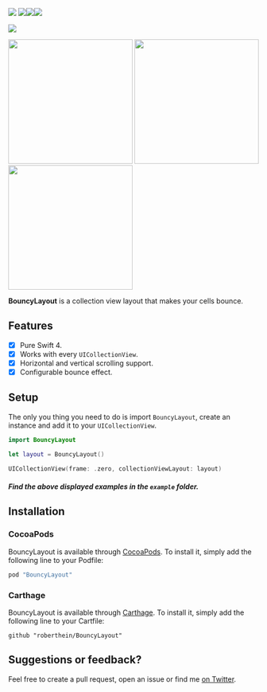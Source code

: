 ![](art/header.png)
![](art/gifs/01.gif)![](art/gifs/02.gif)![](art/gifs/03.gif)

![](art/header.png)

<p float="center">
 	<img src="https://github.com/roberthein/BouncyLayout/blob/master/art/gifs/01.gif" width="250">
	<img src="https://github.com/roberthein/BouncyLayout/blob/master/art/gifs/02.gif" width="250">
	<img src="https://github.com/roberthein/BouncyLayout/blob/master/art/gifs/03.gif" width="250">
</p>

**BouncyLayout** is a collection view layout that makes your cells bounce.

## Features

- [X] Pure Swift 4.
- [X] Works with every `UICollectionView`.
- [X] Horizontal and vertical scrolling support.
- [X] Configurable bounce effect.

## Setup
The only you thing you need to do is import `BouncyLayout`, create an instance and add it to your `UICollectionView`.
```swift
import BouncyLayout
```
```swift
let layout = BouncyLayout()
```
```swift
UICollectionView(frame: .zero, collectionViewLayout: layout)
```

##### Find the above displayed examples in the `example` folder.

## Installation

### CocoaPods

BouncyLayout is available through [CocoaPods](http://cocoapods.org). To install
it, simply add the following line to your Podfile:

```ruby
pod "BouncyLayout"
```

### Carthage

BouncyLayout is available through [Carthage](https://github.com/Carthage/Carthage). To install
it, simply add the following line to your Cartfile:

```
github "roberthein/BouncyLayout"
```

## Suggestions or feedback?

Feel free to create a pull request, open an issue or find me [on Twitter](https://twitter.com/roberthein).
